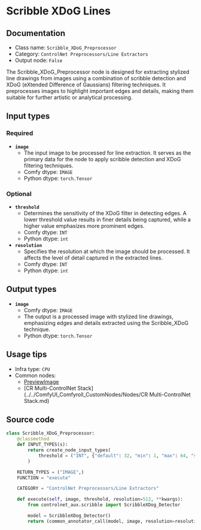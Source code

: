 # Scribble XDoG Lines
## Documentation
- Class name: `Scribble_XDoG_Preprocessor`
- Category: `ControlNet Preprocessors/Line Extractors`
- Output node: `False`

The Scribble_XDoG_Preprocessor node is designed for extracting stylized line drawings from images using a combination of scribble detection and XDoG (eXtended Difference of Gaussians) filtering techniques. It preprocesses images to highlight important edges and details, making them suitable for further artistic or analytical processing.
## Input types
### Required
- **`image`**
    - The input image to be processed for line extraction. It serves as the primary data for the node to apply scribble detection and XDoG filtering techniques.
    - Comfy dtype: `IMAGE`
    - Python dtype: `torch.Tensor`
### Optional
- **`threshold`**
    - Determines the sensitivity of the XDoG filter in detecting edges. A lower threshold value results in finer details being captured, while a higher value emphasizes more prominent edges.
    - Comfy dtype: `INT`
    - Python dtype: `int`
- **`resolution`**
    - Specifies the resolution at which the image should be processed. It affects the level of detail captured in the extracted lines.
    - Comfy dtype: `INT`
    - Python dtype: `int`
## Output types
- **`image`**
    - Comfy dtype: `IMAGE`
    - The output is a processed image with stylized line drawings, emphasizing edges and details extracted using the Scribble_XDoG technique.
    - Python dtype: `torch.Tensor`
## Usage tips
- Infra type: `CPU`
- Common nodes:
    - [PreviewImage](../../Comfy/Nodes/PreviewImage.md)
    - [CR Multi-ControlNet Stack](../../ComfyUI_Comfyroll_CustomNodes/Nodes/CR Multi-ControlNet Stack.md)



## Source code
```python
class Scribble_XDoG_Preprocessor:
    @classmethod
    def INPUT_TYPES(s):
        return create_node_input_types(
            threshold = ("INT", {"default": 32, "min": 1, "max": 64, "step": 1})
        )

    RETURN_TYPES = ("IMAGE",)
    FUNCTION = "execute"

    CATEGORY = "ControlNet Preprocessors/Line Extractors"

    def execute(self, image, threshold, resolution=512, **kwargs):
        from controlnet_aux.scribble import ScribbleXDog_Detector

        model = ScribbleXDog_Detector()
        return (common_annotator_call(model, image, resolution=resolution, thr_a=threshold), )

```

